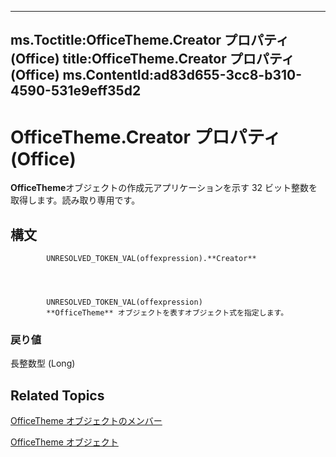 

---
ms.Toctitle:OfficeTheme.Creator プロパティ (Office)
title:OfficeTheme.Creator プロパティ (Office)
ms.ContentId:ad83d655-3cc8-b310-4590-531e9eff35d2
---
# OfficeTheme.Creator プロパティ (Office)




**OfficeTheme**オブジェクトの作成元アプリケーションを示す 32 ビット整数を取得します。読み取り専用です。

## 構文

            UNRESOLVED_TOKEN_VAL(offexpression).**Creator**




            UNRESOLVED_TOKEN_VAL(offexpression)
            **OfficeTheme** オブジェクトを表すオブジェクト式を指定します。

### 戻り値
長整数型 (Long)





## Related Topics

[OfficeTheme オブジェクトのメンバー](f905de10-b23d-638a-b170-34ba0bd03cf8.md)

[OfficeTheme オブジェクト](0cdffd48-30cb-b0e7-d9f6-a4c882f82c8a.md)




